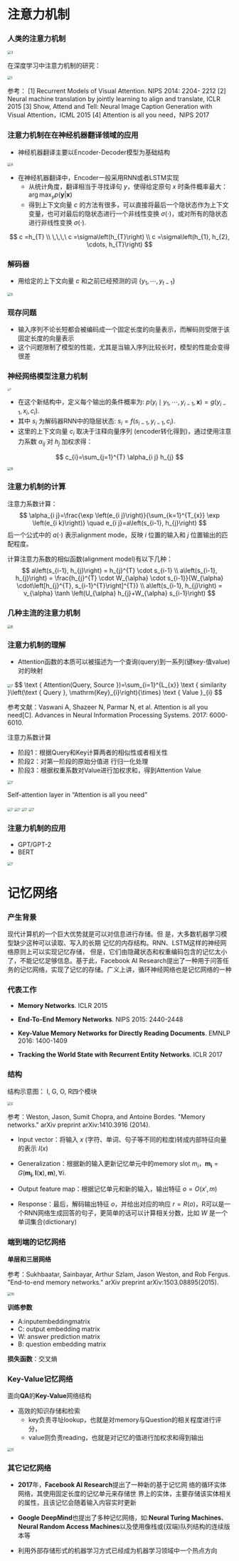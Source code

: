 # 注意力机制

### 人类的注意力机制

<img src="./PIC/Attention/3.png" alt="3" style="zoom:50%;" />

在深度学习中注意力机制的研究：

<img src="./PIC/Attention/1.png" alt="1" style="zoom:50%;" />

参考：
[1] Recurrent Models of Visual Attention. NIPS 2014: 2204- 2212
[2] Neural machine translation by jointly learning to align and translate, ICLR 2015
[3] Show, Attend and Tell: Neural Image Caption Generation with Visual Attention，ICML 2015
[4] Attention is all you need，NIPS 2017

### 注意力机制在在神经机器翻译领域的应用

- 神经机器翻译主要以Encoder-Decoder模型为基础结构

<img src="./PIC/Attention/4.png" alt="4" style="zoom:50%;" />

- 在神经机器翻译中，Encoder一般采用RNN或者LSTM实现
  - 从统计角度，翻译相当于寻找译句 $y$，使得给定原句 $x$ 时条件概率最大：$\arg\max_{y} p(\boldsymbol{y} | \boldsymbol{x})$
  - 得到上下文向量 $c$ 的方法有很多，可以直接将最后一个隐状态作为上下文变量，也可对最后的隐状态进行一个非线性变换 $\sigma(\cdot)$，或对所有的隐状态进行非线性变换 $\sigma(\cdot)$.

$$
c =h_{T} \\  \,\,\,\  c =\sigma\left(h_{T}\right) \\ c =\sigma\left(h_{1}, h_{2}, \cdots, h_{T}\right)
$$

### 解码器

- 用给定的上下文向量 $c$ 和之前已经预测的词 $\{y_1,\cdots,y_{t-1}\}$

<img src="./PIC/Attention/5.png" alt="5" style="zoom:50%;" />

### 现存问题

-  输入序列不论长短都会被编码成一个固定长度的向量表示，而解码则受限于该固定长度的向量表示
- 这个问题限制了模型的性能，尤其是当输入序列比较长时，模型的性能会变得很差

### 神经网络模型注意力机制

<img src="./PIC/Attention/8.png" alt="6" style="zoom:33%;" />

- 在这个新结构中，定义每个输出的条件概率为:  $p\left(y_{i} \mid y_{1}, \cdots, y_{i-1}, \boldsymbol{x}\right)=g\left(y_{i-1}, x_{i}, c_{i}\right)$.
- 其中 $s_i$ 为解码器RNN中的隐层状态: $s_{i}=f \left(s_{i-1}, y_{i-1}, c_{i}\right)$.
- 这里的上下文向量 $c_i$ 取决于注释向量序列 (encoder转化得到)，通过使用注意力系数 $\alpha_{ij}$ 对 $h_j$  加权求得：

$$
c_{i}=\sum_{j=1}^{T} \alpha_{i j} h_{j}
$$

<img src="./PIC/Attention/9.png" alt="9" style="zoom:50%;" />

### 注意力机制的计算

注意力系数计算：
$$
\alpha_{i j}=\frac{\exp \left(e_{i j}\right)}{\sum_{k=1}^{T_{x}} \exp \left(e_{i k}\right)} \quad e_{i j}=a\left(s_{i-1}, h_{j}\right)
$$
后一个公式中的 $a(\cdot)$ 表示alignment mode，反映 $i$ 位置的输入和 $j$ 位置输出的匹配程度。

计算注意力系数的相似函数(alignment model)有以下几种：
$$
a\left(s_{i-1}, h_{j}\right) = 
h_{j}^{T} \cdot s_{i-1} \\
a\left(s_{i-1}, h_{j}\right) = 
\frac{h_{j}^{T} \cdot W_{\alpha} \cdot s_{i-1}}{W_{\alpha} \cdot\left[h_{j}^{T}, s_{i-1}^{T}\right]^{T}} \\
a\left(s_{i-1}, h_{j}\right) = 
v_{\alpha} \tanh \left(U_{\alpha} h_{j}+W_{\alpha} s_{i-1}\right)
$$

### 几种主流的注意力机制

<img src="./PIC/Attention/6.png" alt="6" style="zoom:50%;" />

### 注意力机制的理解

- Attention函数的本质可以被描述为一个查询(query)到一系列(键key-值value)对的映射

<img src="./PIC/Attention/7.png" alt="7" style="zoom:50%;" />
$$
\text { Attention(Query, Source })=\sum_{i=1}^{L_{x}} \text { similarity }\left(\text { Query }, \mathrm{Key}_{i}\right){\times} \text { Value }_{i}
$$

参考文献：Vaswani A, Shazeer N, Parmar N, et al. Attention is all you need[C]. Advances in Neural Information Processing Systems. 2017: 6000-6010.

注意力系数计算

- 阶段1：根据Query和Key计算两者的相似性或者相关性
- 阶段2：对第一阶段的原始分值进 行归一化处理
- 阶段3：根据权重系数对Value进行加权求和，得到Attention Value

<img src="./PIC/Attention/12.png" alt="7" style="zoom:50%;" />

Self-attention layer in “Attention is all you need”

<img src="./PIC/Attention/13.png" alt="7" style="zoom:50%;" />

<img src="./PIC/Attention/14.png" alt="7" style="zoom:50%;" />

<img src="./PIC/Attention/15.png" alt="7" style="zoom:50%;" />

<img src="./PIC/Attention/16.png" alt="7" style="zoom:50%;" />

### 注意力机制的应用

- GPT/GPT-2
- BERT

<img src="./PIC/Attention/17.png" alt="7" style="zoom:50%;" />


# 记忆网络

### 产生背景

现代计算机的一个巨大优势就是可以对信息进行存储。但 是，大多数机器学习模型缺少这种可以读取、写入的长期 记忆的内存结构。RNN、LSTM这样的神经网络原则上可以实现记忆存储， 但是，它们由隐藏状态和权重编码包含的记忆太小了，不能记忆足够信息。基于此，Facebook AI Research提出了一种用于问答任务的记忆网络，实现了记忆的存储。广义上讲，循环神经网络也是记忆网络的一种

### 代表工作

- **Memory Networks**. ICLR 2015

- **End-To-End Memory Networks**. NIPS 2015: 2440-2448

- **Key-Value Memory Networks for Directly Reading Documents**. EMNLP 2016: 1400-1409

- **Tracking the World State with Recurrent Entity Networks**. ICLR 2017

### 结构

结构示意图： I, G, O, R四个模块

<img src="./PIC/Attention/2.png" alt="2" style="zoom:50%;" />

参考：Weston, Jason, Sumit Chopra, and Antoine Bordes. "Memory networks." arXiv preprint arXiv:1410.3916 (2014).

- Input vector：将输入 $x$ (字符、单词、句子等不同的粒度)转成内部特征向量的表示 $I(x)$
- Generalization：根据新的输入更新记忆单元中的memory slot $m_i$，$\boldsymbol{m}_{\boldsymbol{i}}=G\left(\boldsymbol{m}_{\boldsymbol{i}}, \boldsymbol{I}(\boldsymbol{x}), \boldsymbol{m}\right), \forall i$.

- Output feature map：根据记忆单元和新的输入，输出特征 $o = O(x', m)$

- Response：最后，解码输出特征 $o$，并给出对应的响应 $r = R(o)$，R可以是一个RNN网络生成回答的句子，更简单的话可以计算相关分数，比如 $W$ 是一个单词集合(dictionary)

### 端到端的记忆网络

**单层和三层网络**

参考：Sukhbaatar, Sainbayar, Arthur Szlam, Jason Weston, and Rob Fergus. "End-to-end memory networks." arXiv preprint arXiv:1503.08895(2015).

<img src="./PIC/Attention/10.png" alt="10" style="zoom:50%;" />

**训练参数**

- A:inputembeddingmatrix
- C: output embedding matrix
- W: answer prediction matrix
- B: question embedding matrix

**损失函数**：交叉熵

### **Key-Value**记忆网络

面向**QA**的**Key-Value**网络结构

- 高效的知识存储和检索
  - key负责寻址lookup，也就是对memory与Question的相关程度进行评分，
  - value则负责reading，也就是对记忆的值进行加权求和得到输出

<img src="./PIC/Attention/11.png" alt="11" style="zoom:50%;" />

### 其它记忆网络

- **2017**年，**Facebook AI Research**提出了一种新的基于记忆网 络的循环实体网络，其使用固定长度的记忆单元来存储世 界上的实体，主要存储该实体相关的属性，且该记忆会随着输入内容实时更新

- **Google DeepMind**也提出了多种记忆网络，如:**Neural Turing Machines**、**Neural Random Access Machines**以及使用像栈或(双端)队列结构的连续版本等

- 利用外部存储形式的机器学习方式已经成为机器学习领域中一个热点方向
